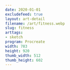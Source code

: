 ```yaml
---
date: 2020-01-01
excludefeed: true
layout: art-detail
filename: /art/fitness.webp
slug: fitness
arttags:
- sketch
program: Procreate
width: 783
height: 920
thumb_width: 512
thumb_height: 602
---
```

